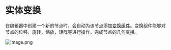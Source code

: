 # 实体变换

在编辑器中创建一个新的节点时，会自动为该节点添加[变换组件](${book.manual}component/transform)。变换组件能够对节点的位移，旋转，缩放，矩阵等进行操作，完成节点的几何变换。

![image.png](https://gw.alipayobjects.com/mdn/rms_d27172/afts/img/A*o9d3QpnXvfQAAAAAAAAAAAAAARQnAQ)